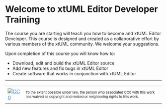 <h1>Welcome to xtUML Editor Developer Training</h1>
The course you are starting will teach you how to become and xtUML Editor Developer. This course is designed and created as a collaborative effort by various members of the xtUML community. We welcome your suggestions.

Upon completion of this course you will know how to:
<ul>
	<li>Download, edit and build the xtUML Editor source</li>
	<li>Add new features and fix bugs in xtUML Editor</li>
	<li>Create software that works in conjunction with xtUML Editor</li>
</ul>

<hr style="color: #cccccc;" />

<table>
<tbody>
<tr>
<td><a style="color: #4183c4;" href="http://creativecommons.org/publicdomain/zero/1.0/"><img src="https://camo.githubusercontent.com/c5160f944848828fa33126d9a697e9abe43ea98f/687474703a2f2f692e6372656174697665636f6d6d6f6e732e6f72672f702f7a65726f2f312e302f38387833312e706e67" alt="CC0" data-canonical-src="http://i.creativecommons.org/p/zero/1.0/88x31.png" /></a></td>
<td>
<p style="font-size: 11px;">To the extent possible under law, the person who associated CC0 with this work has waived all copyright and related or neighboring rights to this work.</p>
</td>
</tr>
</tbody>
</table>